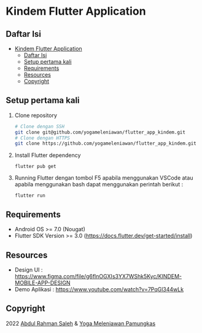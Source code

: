 # Kindem Flutter Application

## Daftar Isi
- [Kindem Flutter Application](#kindem-flutter-application)
  - [Daftar Isi](#daftar-isi)
  - [Setup pertama kali](#setup-pertama-kali)
  - [Requirements](#requirements)
  - [Resources](#resources)
  - [Copyright](#copyright)


## Setup pertama kali
1. Clone repository
	```bash
	# Clone dengan SSH
	git clone git@github.com/yogameleniawan/flutter_app_kindem.git
	# Clone dengan HTTPS
	git clone https://github.com/yogameleniawan/flutter_app_kindem.git
	```
2. Install Flutter dependency
	```
	flutter pub get
	```
3. Running Flutter dengan tombol F5 apabila menggunakan VSCode atau apabila menggunakan bash dapat menggunakan perintah berikut :
	```
	flutter run
	```
	
## Requirements
- Android OS >= 7.0 (Nougat)
- Flutter SDK Version >= 3.0 (https://docs.flutter.dev/get-started/install)

## Resources

- Design UI : https://www.figma.com/file/g6flnOGXIs3YX7WShk5Kyc/KINDEM-MOBILE-APP-DESIGN
- Demo Aplikasi : https://www.youtube.com/watch?v=7PqGl344wLk

## Copyright
2022 [Abdul Rahman Saleh](https://www.linkedin.com/in/abdul-rahman-saleh-714120217/) & [Yoga Meleniawan Pamungkas](https://www.linkedin.com/in/yogameleniawan)
